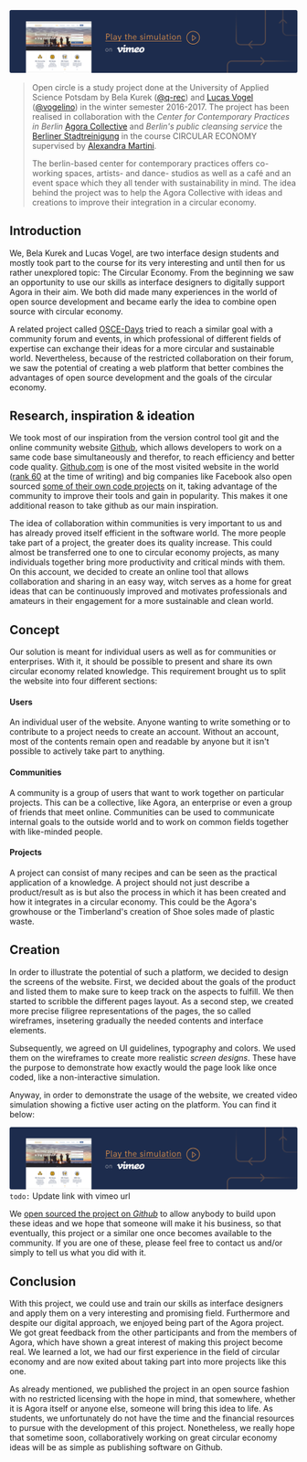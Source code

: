 ![Video simulation of the platform](https://raw.githubusercontent.com/FH-Potsdam/open-circle/master/md-images/openCircleVideoBanner.jpg)

> Open circle is a study project done at the University of Applied Science Potsdam by Bela Kurek ([@q-rec](https://github.com/q-rec)) and [Lucas Vogel](https://vogelino.com) ([@vogelino](https://github.com/vogelino)) in the winter semester 2016-2017. The project has been realised in collaboration with the _Center for Contemporary Practices in Berlin_ [Agora Collective](http://agoracollective.org/) and _Berlin's public cleansing service_ the [Berliner Stadtreinigung](https://www.bsr.de/) in the course CIRCULAR ECONOMY supervised by [Alexandra Martini](http://alexandramartini.com/). 
> 
> The berlin-based center for contemporary practices offers co-working spaces, artists- and dance- studios as well as a café and an event space which they all tender with sustainability in mind. The idea behind the project was to help the Agora Collective with ideas and creations to improve their integration in a circular economy. 


## Introduction
We, Bela Kurek and Lucas Vogel, are two interface design students and mostly took part to the course for its very interesting and until then for us rather unexplored topic: The Circular Economy.
From the beginning we saw an opportunity to use our skills as interface designers to digitally support Agora in their aim. We both did made many experiences in the world of open source development and became early the idea to combine open source with circular economy.

A related project called [OSCE-Days](https://oscedays.org/) tried to reach a similar goal with a community forum and events, in which professional of different fields of expertise can exchange their ideas for a more circular and sustainable world. Nevertheless, because of the restricted collaboration on their forum, we saw the potential of creating a web platform that better combines the advantages of open source development and the goals of the circular economy.

## Research, inspiration & ideation
We took most of our inspiration from the version control tool git and the online community website [Github](https://github.com/), which allows developers to work on a same code base simultaneously and therefor, to reach efficiency and better code quality. [Github.com](https://github.com/) is one of the most visited website in the world ([rank 60](https://en.wikipedia.org/wiki/List_of_most_popular_websites) at the time of writing) and big companies like Facebook also open sourced [some of their own code projects](https://code.facebook.com/projects/) on it, taking advantage of the community to improve their tools and gain in popularity. This makes it one additional reason to take github as our main inspiration.

The idea of collaboration within communities is very important to us and has already proved itself efficient in the software world. The more people take part of a project, the greater does its quality increase. This could almost be transferred one to one to circular economy projects, as many individuals together bring more productivity and critical minds with them.
On this account, we decided to create an online tool that allows collaboration and sharing in an easy way, witch serves as a home for great ideas that can be continuously improved and motivates professionals and amateurs in their engagement for a more sustainable and clean world.

## Concept
Our solution is meant for individual users as well as for communities or enterprises. With it, it should be possible to present and share its own circular economy related knowledge. This requirement brought us to split the website into four different sections:

#### Users
An individual user of the website. Anyone wanting to write something or to contribute to a project needs to create an account. Without an account, most of the contents remain open and readable by anyone but it isn't possible to actively take part to anything.

#### Communities
A community is a group of users that want to work together on particular projects. This can be a collective, like Agora, an enterprise or even a group of friends that meet online. Communities can be used to communicate internal goals to the outside world and to work on common fields together with like-minded people.

#### Projects
A project can consist of many recipes and can be seen as the practical application of a knowledge. A project should not just describe a product/result as is but also the process in which it has been created and how it integrates in a circular economy. This could be the Agora's growhouse or the Timberland's creation of Shoe soles made of plastic waste.

## Creation
In order to illustrate the potential of such a platform, we decided to design the screens of the website. First, we decided about the goals of the product and listed them to make sure to keep track on the aspects to fulfill. We then started to scribble the different pages layout. As a second step, we created more precise filigree representations of the pages, the so called wireframes, insetering gradually the needed contents and interface elements.

Subsequently, we agreed on UI guidelines, typography and colors. We used them on the wireframes to create more realistic _screen designs_. These have the purpose to demonstrate how exactly would the page look like once coded, like a non-interactive simulation.

Anyway, in order to demonstrate the usage of the website, we created video simulation showing a fictive user acting on the platform. You can find it below:

[![Video simulation of the platform](https://raw.githubusercontent.com/FH-Potsdam/open-circle/master/md-images/openCircleVideoBanner.jpg)](http://to.do) `todo:` Update link with vimeo url

We [open sourced the project on _Github_](https://github.com/FH-Potsdam/open-circle/blob/master/README.md) to allow anybody to build upon these ideas and we hope that someone will make it his business, so that eventually, this project or a similar one once becomes available to the community. If you are one of these, please feel free to contact us and/or simply to tell us what you did with it.

## Conclusion
With this project, we could use and train our skills as interface designers and apply them on a very interesting and promising field. Furthermore and despite our digital approach, we enjoyed being part of the Agora project. We got great feedback from the other participants and from the members of Agora, which have shown a great interest of making this project become real. We learned a lot, we had our first experience in the field of circular economy and are now exited about taking part into more projects like this one.

As already mentioned, we published the project in an open source fashion with no restricted licensing with the hope in mind, that somewhere, whether it is Agora itself or anyone else, someone will bring this idea to life. As students, we unfortunately do not have the time and the financial resources to pursue with the development of this project. Nonetheless, we really hope that sometime soon, collaboratively working on great circular economy ideas will be as simple as publishing software on Github.















